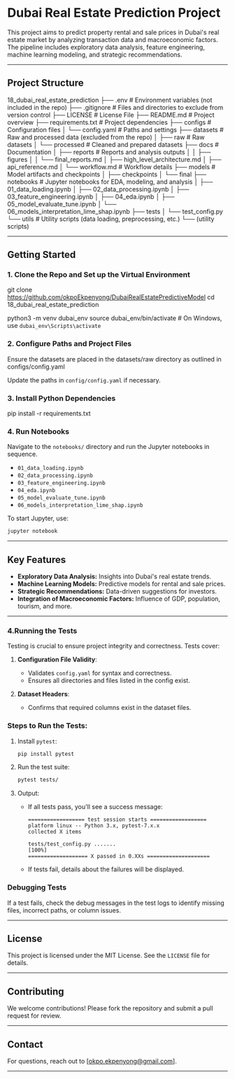 # Dubai Real Estate Prediction Project

This project aims to predict property rental and sale prices in Dubai's real estate market by analyzing transaction data and macroeconomic factors. The pipeline includes exploratory data analysis, feature engineering, machine learning modeling, and strategic recommendations.

---

## **Project Structure**

18_dubai_real_estate_prediction
├── .env                                     # Environment variables (not included in the repo)
├── .gitignore                               # Files and directories to exclude from version control
├── LICENSE                                  # License File
├── README.md                                # Project overview
├── requirements.txt                         # Project dependencies
├── configs                                  # Configuration files
│   └── config.yaml                          # Paths and settings
├── datasets                                 # Raw and processed data (excluded from the repo)
│   ├── raw                                  # Raw datasets
│   └── processed                            # Cleaned and prepared datasets
├── docs                                     # Documentation
│   ├── reports                              # Reports and analysis outputs
│   │   ├── figures
│   │   └── final_reports.md
│   ├── high_level_architecture.md
│   ├── api_reference.md
│   └── workflow.md                          # Workflow details
├── models                                   # Model artifacts and checkpoints
│   ├── checkpoints
│   └── final
├── notebooks                                # Jupyter notebooks for EDA, modeling, and analysis
│   ├── 01_data_loading.ipynb
│   ├── 02_data_processing.ipynb
│   ├── 03_feature_engineering.ipynb
│   ├── 04_eda.ipynb
│   ├── 05_model_evaluate_tune.ipynb
│   └── 06_models_interpretation_lime_shap.ipynb
├── tests
│   └── test_config.py
└── utils                                     # Utility scripts (data loading, preprocessing, etc.)
    └── (utility scripts)

---

## **Getting Started**

### **1. Clone the Repo and Set up the Virtual Environment**
git clone https://github.com/okpoEkpenyong/DubaiRealEstatePredictiveModel
cd 18_dubai_real_estate_prediction

python3 -m venv dubai_env
source dubai_env/bin/activate  # On Windows, use `dubai_env\Scripts\activate`

### **2. Configure Paths and Project Files**
Ensure the datasets are placed in the datasets/raw directory as outlined in configs/config.yaml

Update the paths in `config/config.yaml` if necessary.

### **3. Install Python Dependencies**
   pip install -r requirements.txt

### **4. Run Notebooks**
Navigate to the `notebooks/` directory and run the Jupyter notebooks in sequence.


- `01_data_loading.ipynb`
- `02_data_processing.ipynb`
- `03_feature_engineering.ipynb`
- `04_eda.ipynb`
- `05_model_evaluate_tune.ipynb`
- `06_models_interpretation_lime_shap.ipynb`

To start Jupyter, use:
   ```bash
   jupyter notebook
   ```
---

## **Key Features**
- **Exploratory Data Analysis:** Insights into Dubai's real estate trends.
- **Machine Learning Models:** Predictive models for rental and sale prices.
- **Strategic Recommendations:** Data-driven suggestions for investors.
- **Integration of Macroeconomic Factors:** Influence of GDP, population, tourism, and more.

---

### **4.Running the Tests**

Testing is crucial to ensure project integrity and correctness. Tests cover:
1. **Configuration File Validity**:
   - Validates `config.yaml` for syntax and correctness.
   - Ensures all directories and files listed in the config exist.

2. **Dataset Headers**:
   - Confirms that required columns exist in the dataset files.

### Steps to Run the Tests:

1. Install `pytest`:
   ```bash
   pip install pytest
   ```

2. Run the test suite:
   ```bash
   pytest tests/
   ```

3. Output:
   - If all tests pass, you'll see a success message:
     ```plaintext
     ================== test session starts ==================
     platform linux -- Python 3.x, pytest-7.x.x
     collected X items

     tests/test_config.py .......                               [100%]
     =================== X passed in 0.XXs ====================
     ```
   - If tests fail, details about the failures will be displayed.

### Debugging Tests
If a test fails, check the debug messages in the test logs to identify missing files, incorrect paths, or column issues.

---

## License

This project is licensed under the MIT License. See the `LICENSE` file for details.

---

## Contributing

We welcome contributions! Please fork the repository and submit a pull request for review.

---

## Contact

For questions, reach out to [okpo.ekpenyong@gmail.com].

---

